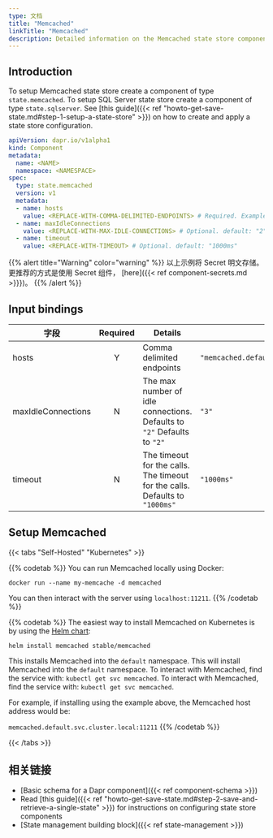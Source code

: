 ```yaml
---
type: 文档
title: "Memcached"
linkTitle: "Memcached"
description: Detailed information on the Memcached state store component
---
```


## Introduction

To setup Memcached state store create a component of type `state.memcached`. To setup SQL Server state store create a component of type `state.sqlserver`. See [this guide]({{< ref "howto-get-save-state.md#step-1-setup-a-state-store" >}}) on how to create and apply a state store configuration.

```yaml
apiVersion: dapr.io/v1alpha1
kind: Component
metadata:
  name: <NAME>
  namespace: <NAMESPACE>
spec:
  type: state.memcached
  version: v1
  metadata:
  - name: hosts
    value: <REPLACE-WITH-COMMA-DELIMITED-ENDPOINTS> # Required. Example: "memcached.default.svc.cluster.local:11211"
  - name: maxIdleConnections
    value: <REPLACE-WITH-MAX-IDLE-CONNECTIONS> # Optional. default: "2"
  - name: timeout
    value: <REPLACE-WITH-TIMEOUT> # Optional. default: "1000ms"
```

{{% alert title="Warning" color="warning" %}}
以上示例将 Secret 明文存储。 更推荐的方式是使用 Secret 组件， [here]({{< ref component-secrets.md >}}})。
{{% /alert %}}

## Input bindings

| 字段                 | Required | Details                                                                      | 示例                                            |
| ------------------ |:--------:| ---------------------------------------------------------------------------- | --------------------------------------------- |
| hosts              |    Y     | Comma delimited endpoints                                                    | `"memcached.default.svc.cluster.local:11211"` |
| maxIdleConnections |    N     | The max number of idle connections. Defaults to `"2"` Defaults to `"2"`      | `"3"`                                         |
| timeout            |    N     | The timeout for the calls. The timeout for the calls. Defaults to `"1000ms"` | `"1000ms"`                                    |

## Setup Memcached

{{< tabs "Self-Hosted" "Kubernetes" >}}

{{% codetab %}}
You can run Memcached locally using Docker:

```
docker run --name my-memcache -d memcached
```

You can then interact with the server using `localhost:11211`.
{{% /codetab %}}

{{% codetab %}}
The easiest way to install Memcached on Kubernetes is by using the [Helm chart](https://github.com/helm/charts/tree/master/stable/memcached):

```
helm install memcached stable/memcached
```

This installs Memcached into the `default` namespace. This will install Memcached into the `default` namespace. To interact with Memcached, find the service with: `kubectl get svc memcached`. To interact with Memcached, find the service with: `kubectl get svc memcached`.

For example, if installing using the example above, the Memcached host address would be:

`memcached.default.svc.cluster.local:11211`
{{% /codetab %}}

{{< /tabs >}}

## 相关链接
- [Basic schema for a Dapr component]({{< ref component-schema >}})
- Read [this guide]({{< ref "howto-get-save-state.md#step-2-save-and-retrieve-a-single-state" >}}) for instructions on configuring state store components
- [State management building block]({{< ref state-management >}})
